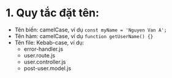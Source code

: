 # 1. Quy tắc đặt tên:
- Tên biến: camelCase, ví dụ `const myName = 'Nguyen Van A';`
- Tên hàm: camelCase, ví dụ `function getUserName() {}`
- Tên file: Kebab-case, ví dụ:
    + error-handler.js
    + user.route.js
    + user.controller.js
    + post-user.model.js